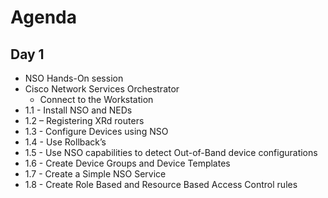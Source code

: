 # Agenda

## Day 1

*   NSO Hands-On session
*   Cisco Network Services Orchestrator
    *   Connect to the Workstation
*   1.1 - Install NSO and NEDs
*   1.2 – Registering XRd routers
*   1.3 - Configure Devices using NSO
*   1.4 - Use Rollback’s
*   1.5 - Use NSO capabilities to detect Out-of-Band device configurations
*   1.6 - Create Device Groups and Device Templates
*   1.7 - Create a Simple NSO Service
*   1.8 - Create Role Based and Resource Based Access Control rules